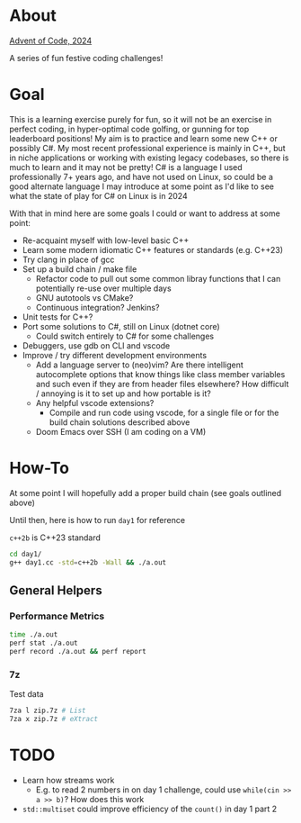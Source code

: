 # About

[Advent of Code, 2024](https://adventofcode.com/2024)

A series of fun festive coding challenges!

# Goal

This is a learning exercise purely for fun, so it will not be an exercise in perfect coding, in hyper-optimal code golfing, or gunning for top leaderboard positions! My aim is to practice and learn some new C++ or possibly C#. My most recent professional experience is mainly in C++, but in niche applications or working with existing legacy codebases, so there is much to learn and it may not be pretty! C# is a language I used professionally 7+ years ago, and have not used on Linux, so could be a good alternate language I may introduce at some point as I'd like to see what the state of play for C# on Linux is in 2024

With that in mind here are some goals I could or want to address at some point:

- Re-acquaint myself with low-level basic C++
- Learn some modern idiomatic C++ features or standards (e.g. C++23)
- Try clang in place of gcc
- Set up a build chain / make file
    - Refactor code to pull out some common libray functions that I can potentially re-use over multiple days
    - GNU autotools vs CMake?
    - Continuous integration? Jenkins?
- Unit tests for C++?
- Port some solutions to C#, still on Linux (dotnet core)
    - Could switch entirely to C# for some challenges
- Debuggers, use gdb on CLI and vscode
- Improve / try different development environments
    - Add a language server to (neo)vim? Are there intelligent autocomplete options that know things like class member variables and such even if they are from header files elsewhere? How difficult / annoying is it to set up and how portable is it?
    - Any helpful vscode extensions?
        - Compile and run code using vscode, for a single file or for the build chain solutions described above
    - Doom Emacs over SSH (I am coding on a VM)

# How-To

At some point I will hopefully add a proper build chain (see goals outlined above)

Until then, here is how to run `day1` for reference

`c++2b` is C++23 standard

```bash
cd day1/
g++ day1.cc -std=c++2b -Wall && ./a.out
```

## General Helpers

### Performance Metrics

```bash
time ./a.out
perf stat ./a.out
perf record ./a.out && perf report
```

### 7z

Test data

```bash
7za l zip.7z # List
7za x zip.7z # eXtract
```

# TODO

- Learn how streams work
    - E.g. to read 2 numbers in on day 1 challenge, could use `while(cin >> a >> b)`? How does this work
- `std::multiset` could improve efficiency of the `count()` in day 1 part 2

